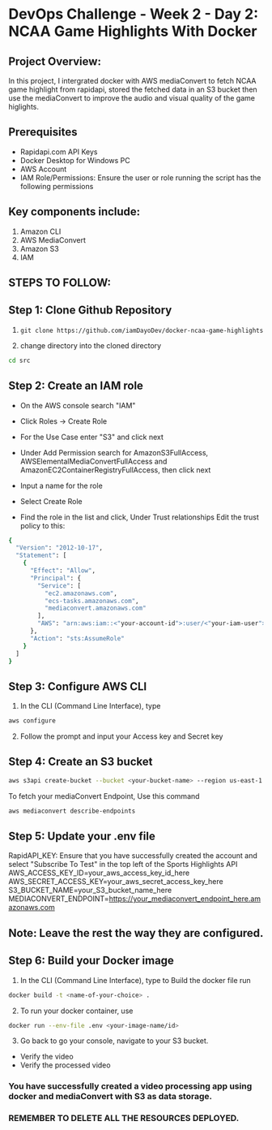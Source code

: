 # DevOps Challenge - Week 2 - Day 2: NCAA Game Highlights With Docker



## Project Overview:

In this project, I intergrated docker with AWS mediaConvert to fetch NCAA game highlight from rapidapi, stored the fetched data in an S3 bucket then use the mediaConvert to improve the audio and visual quality of the game higlights.

## Prerequisites

- Rapidapi.com API Keys
- Docker Desktop for Windows PC
- AWS Account
- IAM Role/Permissions: Ensure the user or role running the script has the following permissions

## Key components include:

1. Amazon CLI
2. AWS MediaConvert
3. Amazon S3 
4. IAM

## STEPS TO FOLLOW:

## Step 1: Clone Github Repository

1. `git clone https://github.com/iamDayoDev/docker-ncaa-game-highlights`

2. change directory into the cloned directory 
```bash
cd src
```

## Step 2: Create an IAM role

- On the AWS console search "IAM"

- Click Roles -> Create Role

- For the Use Case enter "S3" and click next

- Under Add Permission search for AmazonS3FullAccess, AWSElementalMediaConvertFullAccess and AmazonEC2ContainerRegistryFullAccess, then click next

- Input a name for the role

- Select Create Role

- Find the role in the list and click, Under Trust relationships Edit the trust policy to this:
```bash
{
  "Version": "2012-10-17",
  "Statement": [
    {
      "Effect": "Allow",
      "Principal": {
        "Service": [
          "ec2.amazonaws.com",
          "ecs-tasks.amazonaws.com",
          "mediaconvert.amazonaws.com"
        ],
        "AWS": "arn:aws:iam::<"your-account-id">:user/<"your-iam-user">"
      },
      "Action": "sts:AssumeRole"
    }
  ]
}
```
## Step 3: Configure AWS CLI

1. In the CLI (Command Line Interface), type
```bash
aws configure
```
2. Follow the prompt and input your Access key and Secret key

## Step 4: Create an S3 bucket
```bash
aws s3api create-bucket --bucket <your-bucket-name> --region us-east-1
```
To fetch your mediaConvert Endpoint, Use this command
```bash
aws mediaconvert describe-endpoints
```

## Step 5: Update your .env file
RapidAPI_KEY: Ensure that you have successfully created the account and select "Subscribe To Test" in the top left of the Sports Highlights API
AWS_ACCESS_KEY_ID=your_aws_access_key_id_here
AWS_SECRET_ACCESS_KEY=your_aws_secret_access_key_here
S3_BUCKET_NAME=your_S3_bucket_name_here
MEDIACONVERT_ENDPOINT=https://your_mediaconvert_endpoint_here.amazonaws.com

## Note: Leave the rest the way they are configured.

## Step 6: Build your Docker image 
1. In the CLI (Command Line Interface), type to Build the docker file run
```bash
docker build -t <name-of-your-choice> .
```
2. To run your docker container, use 
```bash
docker run --env-file .env <your-image-name/id>
```
3. Go back to go your console, navigate to your S3 bucket.
- Verify the video
- Verify the processed video 


### You have successfully created a video processing app using docker and mediaConvert with S3 as data storage.

### REMEMBER TO DELETE ALL THE RESOURCES DEPLOYED.